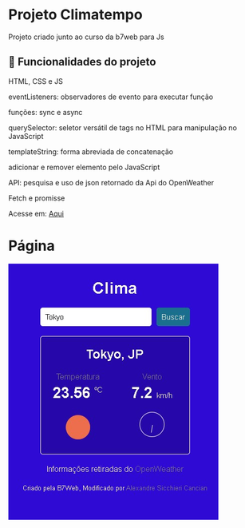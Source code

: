 # Projeto Climatempo
Projeto criado junto ao curso da b7web para Js

## :hammer: Funcionalidades do projeto


HTML, CSS e JS

eventListeners: observadores de evento para executar função

funções: sync e async

querySelector: seletor versátil de tags no HTML para manipulação no JavaScript

templateString: forma abreviada de concatenação

adicionar e remover elemento pelo JavaScript

API: pesquisa e uso de json retornado da Api do OpenWeather

Fetch e promisse

Acesse em: <a href="https://alexandresican.github.io/climatempo/" target="blank">Aqui</a>

# Página

<img src="https://github.com/AlexandreSican/images/blob/main/clima.jpg?raw=true"/>
